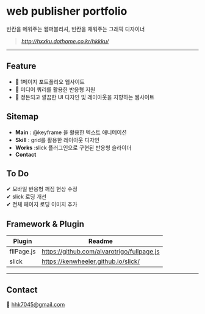 # web publisher portfolio 
빈칸을 메워주는 웹퍼블리셔, 빈칸을 채워주는 그래픽 디자이너
> *http://hxxku.dothome.co.kr/hkkku/*
*** 

## Feature

- 🌠 1페이지 포트폴리오 웹사이트
- 🌠 미디어 쿼리를 활용한 반응형 지원
- 🌠 정돈되고 깔끔한 UI 디자인 및 레이아웃을 지향하는 웹사이트


## Sitemap 

- **Main** : @keyframe 을 활용한 텍스트 애니메이션 
- **Skill** : grid를 활용한 레이아웃 디자인
- **Works** :slick 플러그인으로 구현된 반응형 슬라이더
- **Contact** 

## To Do

✔ 모바일 반응형 깨짐 현상 수정   
✔ slick 로딩 개선   
✔ 전체 페이지 로딩 이미지 추가

## Framework & Plugin

| Plugin | Readme |   
| ------ | ------ |   
| fllPage.js | https://github.com/alvarotrigo/fullpage.js |   
| slick | https://kenwheeler.github.io/slick/ |

***   
## Contact

📩 hhk7045@gmail.com
